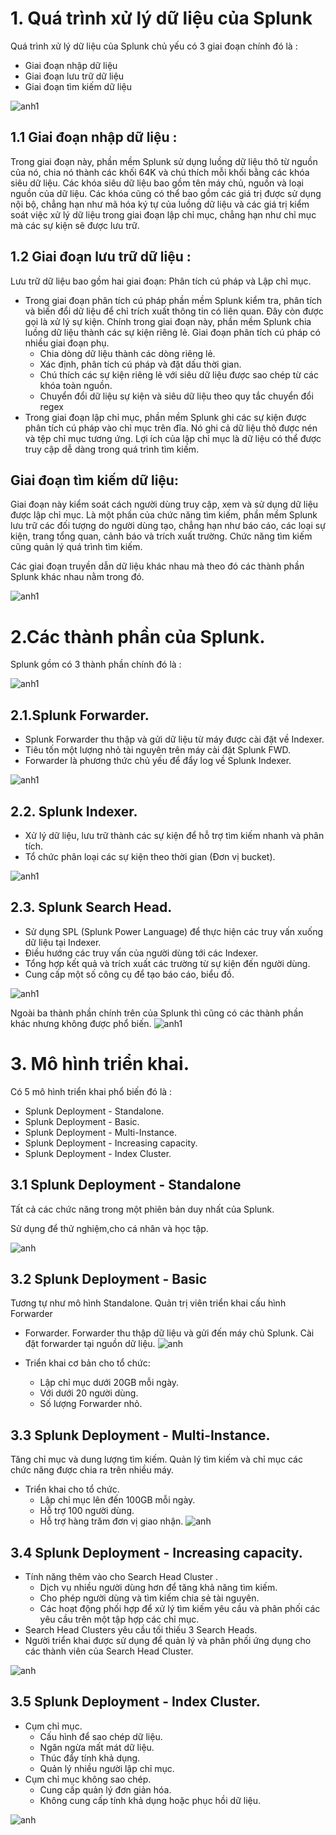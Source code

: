 # 1. Quá trình xử lý dữ liệu của Splunk
Quá trình xử lý dữ liệu của Splunk chủ yếu có 3 giai đoạn chính đó là :
* Giai đoạn nhập dữ liệu
* Giai đoạn lưu trữ dữ liệu
* Giai đoạn tìm kiếm dữ liệu

![anh1](https://github.com/ThanTam111/Splunk/blob/main/Image/Screenshot_14.png)

## 1.1 Giai đoạn nhập dữ liệu :

Trong giai đoạn này, phần mềm Splunk sử dụng luồng dữ liệu thô từ nguồn của nó, chia nó thành các khối 64K và chú thích mỗi khối bằng các khóa siêu dữ liệu. Các khóa siêu dữ liệu bao gồm tên máy chủ, nguồn và loại nguồn của dữ liệu. 
Các khóa cũng có thể bao gồm các giá trị được sử dụng nội bộ, chẳng hạn như mã hóa ký tự của luồng dữ liệu và các giá trị kiểm soát việc xử lý dữ liệu trong giai đoạn lập chỉ mục, chẳng hạn như chỉ mục mà các sự kiện sẽ được lưu trữ.

## 1.2 Giai đoạn lưu trữ dữ liệu :

Lưu trữ dữ liệu bao gồm hai giai đoạn: Phân tích cú pháp và Lập chỉ mục.
* Trong giai đoạn phân tích cú pháp phần mềm Splunk kiểm tra, phân tích và biến đổi dữ liệu để chỉ trích xuất thông tin có liên quan. Đây còn được gọi là xử lý sự kiện. Chính trong giai đoạn này, phần mềm Splunk chia luồng dữ liệu thành các sự kiện riêng lẻ. Giai đoạn phân tích cú pháp có nhiều giai đoạn phụ.
    * Chia dòng dữ liệu thành các dòng riêng lẻ.
    * Xác định, phân tích cú pháp và đặt dấu thời gian.
    * Chú thích các sự kiện riêng lẻ với siêu dữ liệu được sao chép từ các khóa toàn nguồn.
    * Chuyển đổi dữ liệu sự kiện và siêu dữ liệu theo quy tắc chuyển đổi regex
* Trong giai đoạn lập chỉ mục, phần mềm Splunk ghi các sự kiện được phân tích cú pháp vào chỉ mục trên đĩa. Nó ghi cả dữ liệu thô được nén và tệp chỉ mục tương ứng. Lợi ích của lập chỉ mục là dữ liệu có thể được truy cập dễ dàng trong quá trình tìm kiếm.

## Giai đoạn tìm kiếm dữ liệu:

Giai đoạn này kiểm soát cách người dùng truy cập, xem và sử dụng dữ liệu được lập chỉ mục. Là một phần của chức năng tìm kiếm, phần mềm Splunk lưu trữ các đối tượng do người dùng tạo, chẳng hạn như báo cáo, các loại sự kiện, trang tổng quan, cảnh báo và trích xuất trường. Chức năng tìm kiếm cũng quản lý quá trình tìm kiếm.

Các giai đoạn truyền dẫn dữ liệu khác nhau mà theo đó các thành phần Splunk khác nhau nằm trong đó.

![anh1](https://github.com/ThanTam111/Splunk/blob/main/Image/Screenshot_15.png)
# 2.Các thành phần của Splunk.
Splunk gồm có 3 thành phần chính đó là :

![anh1](https://github.com/ThanTam111/Splunk/blob/main/Image/Screenshot_2.png)

## 2.1.Splunk Forwarder.
* Splunk Forwarder thu thập và gửi dữ liệu từ máy được cài đặt về Indexer.
* Tiêu tốn một lượng nhỏ tài nguyên trên máy cài đặt Splunk FWD.
* Forwarder là phương thức chủ yếu để đẩy log về Splunk Indexer.

![anh1](https://github.com/ThanTam111/Splunk/blob/main/Image/Screenshot_7.png)

## 2.2. Splunk Indexer.
* Xử lý dữ liệu, lưu trữ thành các sự kiện để hỗ trợ tìm kiếm nhanh và phân tích.
* Tổ chức phân loại các sự kiện theo thời gian (Đơn vị bucket). 

![anh1](https://github.com/ThanTam111/Splunk/blob/main/Image/Screenshot_3.png)

## 2.3. Splunk Search Head.
* Sử dụng SPL (Splunk Power Language) để thực hiện các truy vấn xuống dữ liệu tại Indexer.
* Điều hướng các truy vấn của người dùng tới các Indexer.
* Tổng hợp kết quả và trích xuất các trường từ sự kiện đến người dùng.
* Cung cấp một số công cụ để tạo báo cáo, biểu đồ.

![anh1](https://github.com/ThanTam111/Splunk/blob/main/Image/Screenshot_5.png)

Ngoài ba thành phần chính trên của Splunk thì  cũng có các thành phần khác nhưng không được phổ biến.
![anh1]()


# 3. Mô hình triển khai.

Có 5 mô hình triển khai phổ biến đó là : 
* Splunk Deployment - Standalone.
* Splunk Deployment - Basic.
* Splunk Deployment - Multi-Instance.
* Splunk Deployment - Increasing capacity.
* Splunk Deployment - Index Cluster.

## 3.1 Splunk Deployment - Standalone
Tất cả các chức năng trong một phiên bản duy nhất của Splunk.

Sử dụng để thử nghiệm,cho cá nhân và học tập.

![anh](https://github.com/ThanTam111/Splunk/blob/main/Image/Screenshot_9.png)

## 3.2 Splunk Deployment - Basic
Tương tự như mô hình Standalone.
Quản trị viên triển khai cấu hình Forwarder
* Forwarder.
Forwarder thu thập dữ liệu và gửi đến máy chủ Splunk.
Cài đặt forwarder tại nguồn dữ liệu.
![anh](https://github.com/ThanTam111/Splunk/blob/main/Image/Screenshot_10.png)

* Triển khai cơ bản cho tổ chức: 
    * Lập chỉ mục dưới 20GB mỗi ngày.
    * Với dưới 20 người dùng.
    * Số lượng Forwarder nhỏ.
## 3.3 Splunk Deployment - Multi-Instance.
Tăng chỉ mục và dung lượng tìm kiếm.
Quản lý tìm kiếm và chỉ mục các chức năng được chia ra trên nhiều máy.
* Triển khai cho tổ chức. 
    * Lập chỉ mục lên đến 100GB mỗi ngày.
    * Hỗ trợ 100 người dùng.
    * Hỗ trợ hàng trăm đơn vị giao nhận.
![anh](https://github.com/ThanTam111/Splunk/blob/main/Image/Screenshot_11.png)

## 3.4 Splunk Deployment - Increasing capacity.
* Tính năng thêm vào cho Search Head Cluster .
    * Dịch vụ nhiều người dùng hơn để tăng khả năng tìm kiếm.
    * Cho phép người dùng và tìm kiếm chia sẻ tài nguyên.
    * Các hoạt động phối hợp để xử lý tìm kiếm yêu cầu và phân phối  các yêu cầu trên một tập hợp các chỉ mục.
* Search Head Clusters yêu cầu tối thiếu 3 Search Heads.
* Người triển khai được sử dụng để quản lý và phân phối ứng dụng cho các thành viên của Search Head Cluster.

![anh](https://github.com/ThanTam111/Splunk/blob/main/Image/Screenshot_12.png)
## 3.5 Splunk Deployment - Index Cluster.
* Cụm chỉ mục. 
    * Cấu hình để sao chép dữ liệu. 
    * Ngăn ngừa mất mát dữ liệu.
    * Thúc đẩy tính khả dụng.
    * Quản lý nhiều người lập chỉ mục.
* Cụm chỉ mục không sao chép.
    * Cung cấp quản lý đơn giản hóa.
    * Không cung cấp tính khả dụng hoặc phục hồi dữ liệu.

![anh](https://github.com/ThanTam111/Splunk/blob/main/Image/Screenshot_13.png)

